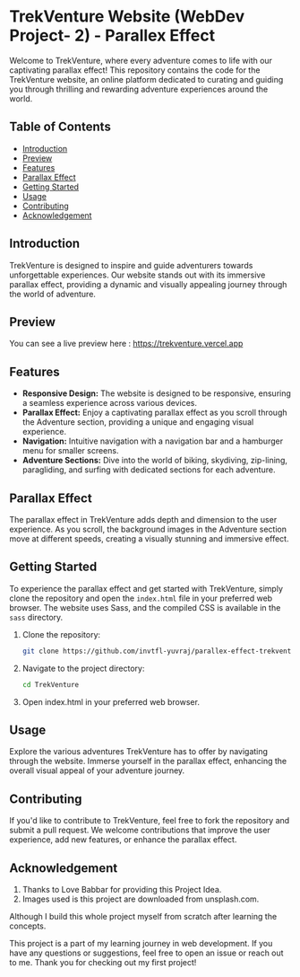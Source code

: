 # TrekVenture Website (WebDev Project- 2) - Parallex Effect

Welcome to TrekVenture, where every adventure comes to life with our captivating parallax effect! This repository contains the code for the TrekVenture website, an online platform dedicated to curating and guiding you through thrilling and rewarding adventure experiences around the world.

## Table of Contents
- [Introduction](#introduction)
- [Preview](#preview)
- [Features](#features)
- [Parallax Effect](#parallax-effect)
- [Getting Started](#getting-started)
- [Usage](#usage)
- [Contributing](#contributing)
- [Acknowledgement](#acknowledgement)

## Introduction
TrekVenture is designed to inspire and guide adventurers towards unforgettable experiences. Our website stands out with its immersive parallax effect, providing a dynamic and visually appealing journey through the world of adventure.

## Preview
You can see a live preview here : https://trekventure.vercel.app

## Features
- **Responsive Design:** The website is designed to be responsive, ensuring a seamless experience across various devices.
- **Parallax Effect:** Enjoy a captivating parallax effect as you scroll through the Adventure section, providing a unique and engaging visual experience.
- **Navigation:** Intuitive navigation with a navigation bar and a hamburger menu for smaller screens.
- **Adventure Sections:** Dive into the world of biking, skydiving, zip-lining, paragliding, and surfing with dedicated sections for each adventure.

## Parallax Effect
The parallax effect in TrekVenture adds depth and dimension to the user experience. As you scroll, the background images in the Adventure section move at different speeds, creating a visually stunning and immersive effect.

## Getting Started
To experience the parallax effect and get started with TrekVenture, simply clone the repository and open the `index.html` file in your preferred web browser. The website uses Sass, and the compiled CSS is available in the `sass` directory.

1. Clone the repository: 
    ```bash
    git clone https://github.com/invtfl-yuvraj/parallex-effect-trekventure.git

2. Navigate to the project directory:

    ```bash 
    cd TrekVenture
3. Open index.html in your preferred web browser.   

## Usage
Explore the various adventures TrekVenture has to offer by navigating through the website. Immerse yourself in the parallax effect, enhancing the overall visual appeal of your adventure journey.

## Contributing
If you'd like to contribute to TrekVenture, feel free to fork the repository and submit a pull request. We welcome contributions that improve the user experience, add new features, or enhance the parallax effect.

## Acknowledgement
1. Thanks to Love Babbar for providing this Project Idea.
2. Images used is this project are downloaded from unsplash.com.

Although I build this whole project myself from scratch after learning the concepts.

This project is a part of my learning journey in web development. If you have any questions or suggestions, feel free to open an issue or reach out to me. Thank you for checking out my first project!